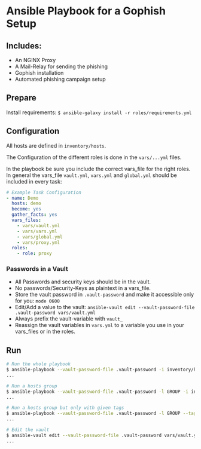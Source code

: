 # Ansible Playbook for a Gophish Setup

## Includes:

* An NGINX Proxy
* A Mail-Relay for sending the phishing
* Gophish installation
* Automated phishing campaign setup


## Prepare

Install requirements: `$ ansible-galaxy install -r roles/requirements.yml`

## Configuration

All hosts are defined in `inventory/hosts`.

The Configuration of the different roles is done in the `vars/...yml` files.

In the playbook be sure you include the correct vars_file for the right roles. In general the vars_file `vault.yml`, `vars.yml` and `global.yml` should be included in every task:

```yml
# Example Task Configuration
- name: Demo
  hosts: demo
  become: yes
  gather_facts: yes
  vars_files:
    - vars/vault.yml
    - vars/vars.yml
    - vars/global.yml
    - vars/proxy.yml
  roles:
    - role: proxy
```

### Passwords in a Vault

* All Passwords and security keys should be in the vault.
* No passwords/Security-Keys as plaintext in a vars_file.
* Store the vault password in `.vault-password` and make it accessible only for you: `mode 0600`
* Edit/Add a value to the vault: `ansible-vault edit --vault-password-file .vault-password vars/vault.yml`
* Always prefix the vault-variable with `vault_`
* Reassign the vault variables in `vars.yml` to a variable you use in your vars_files or in the roles.

## Run

```bash
# Run the whole playbook
$ ansible-playbook --vault-password-file .vault-password -i inventory/hosts playbook.yml
...

# Run a hosts group
$ ansible-playbook --vault-password-file .vault-password -l GROUP -i inventory/hosts playbook.yml
...

# Run a hosts group but only with given tags
$ ansible-playbook --vault-password-file .vault-password -l GROUP --tags TAG -i inventory/hosts playbook.yml
...

# Edit the vault
$ ansible-vault edit --vault-password-file .vault-password vars/vault.yml
...
```
